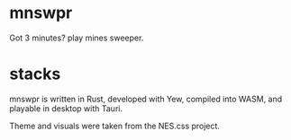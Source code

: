 # mnswpr
Got 3 minutes? play mines sweeper.

# stacks
mnswpr is written in Rust, developed with Yew, compiled into WASM, and playable in desktop with Tauri.

Theme and visuals were taken from the NES.css project.
